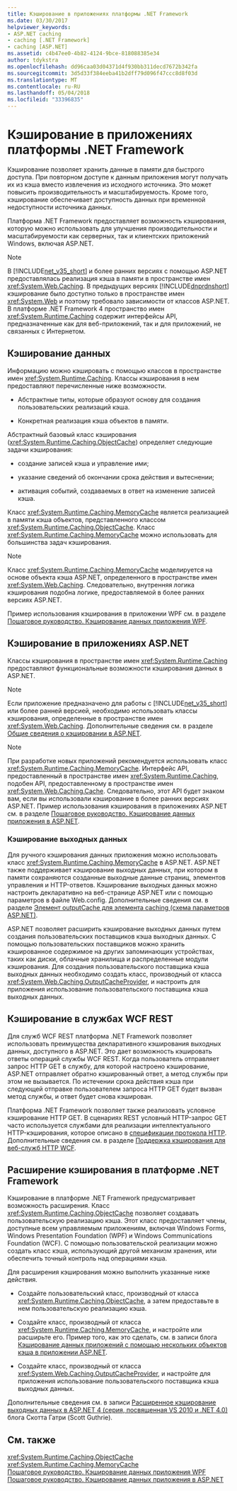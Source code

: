 ```yaml
---
title: Кэширование в приложениях платформы .NET Framework
ms.date: 03/30/2017
helpviewer_keywords:
- ASP.NET caching
- caching [.NET Framework]
- caching [ASP.NET]
ms.assetid: c4b47ee0-4b82-4124-9bce-818088385e34
author: tdykstra
ms.openlocfilehash: dd96caa03d04371d4f930bb311decd7672b342fa
ms.sourcegitcommit: 3d5d33f384eeba41b2dff79d096f47ccc8d8f03d
ms.translationtype: MT
ms.contentlocale: ru-RU
ms.lasthandoff: 05/04/2018
ms.locfileid: "33396835"
---
```

# <a name="caching-in-net-framework-applications"></a>Кэширование в приложениях платформы .NET Framework
Кэширование позволяет хранить данные в памяти для быстрого доступа. При повторном доступе к данным приложения могут получать их из кэша вместо извлечения из исходного источника. Это может повысить производительность и масштабируемость. Кроме того, кэширование обеспечивает доступность данных при временной недоступности источника данных.  
  
 Платформа .NET Framework предоставляет возможность кэширования, которую можно использовать для улучшения производительности и масштабируемости как серверных, так и клиентских приложений Windows, включая ASP.NET.  
  
> [!NOTE]
>  В [!INCLUDE[net_v35_short](../../../includes/net-v35-short-md.md)] и более ранних версиях с помощью ASP.NET предоставлялась реализация кэша в памяти в пространстве имен <xref:System.Web.Caching>. В предыдущих версиях [!INCLUDE[dnprdnshort](../../../includes/dnprdnshort-md.md)] кэширование было доступно только в пространстве имен <xref:System.Web> и поэтому требовало зависимости от классов ASP.NET. В платформе .NET Framework 4 пространство имен <xref:System.Runtime.Caching> содержит интерфейсы API, предназначенные как для веб-приложений, так и для приложений, не связанных с Интернетом.  
  
## <a name="caching-data"></a>Кэширование данных  
 Информацию можно кэшировать с помощью классов в пространстве имен <xref:System.Runtime.Caching>. Классы кэширования в нем предоставляют перечисленные ниже возможности.  
  
-   Абстрактные типы, которые образуют основу для создания пользовательских реализаций кэша.  
  
-   Конкретная реализация кэша объектов в памяти.  
  
 Абстрактный базовый класс кэширования (<xref:System.Runtime.Caching.ObjectCache>) определяет следующие задачи кэширования:  
  
-   создание записей кэша и управление ими;  
  
-   указание сведений об окончании срока действия и вытеснении;  
  
-   активация событий, создаваемых в ответ на изменение записей кэша.  
  
 Класс <xref:System.Runtime.Caching.MemoryCache> является реализацией в памяти кэша объектов, представленного классом <xref:System.Runtime.Caching.ObjectCache>. Класс <xref:System.Runtime.Caching.MemoryCache> можно использовать для большинства задач кэширования.  
  
> [!NOTE]
>  Класс <xref:System.Runtime.Caching.MemoryCache> моделируется на основе объекта кэша ASP.NET, определенного в пространстве имен <xref:System.Web.Caching>. Следовательно, внутренняя логика кэширования подобна логике, предоставляемой в более ранних версиях ASP.NET.  
  
 Пример использования кэширования в приложении WPF см. в разделе [Пошаговое руководство. Кэширование данных приложения WPF](../../../docs/framework/wpf/advanced/walkthrough-caching-application-data-in-a-wpf-application.md).  
  
## <a name="caching-in-aspnet-applications"></a>Кэширование в приложениях ASP.NET  
 Классы кэширования в пространстве имен <xref:System.Runtime.Caching> предоставляют функциональные возможности кэширования данных в ASP.NET.  
  
> [!NOTE]
>  Если приложение предназначено для работы с [!INCLUDE[net_v35_short](../../../includes/net-v35-short-md.md)] или более ранней версией, необходимо использовать классы кэширования, определенные в пространстве имен <xref:System.Web.Caching>. Дополнительные сведения см. в разделе [Общие сведения о кэшировании в ASP.NET](http://msdn.microsoft.com/library/5ec28012-4972-4dc3-b3e8-9d20401fe11d).  
  
> [!NOTE]
>  При разработке новых приложений рекомендуется использовать класс <xref:System.Runtime.Caching.MemoryCache>. Интерфейс API, предоставленный в пространстве имен <xref:System.Runtime.Caching>, подобен API, предоставленному в пространстве имен <xref:System.Web.Caching.Cache>. Следовательно, этот API будет знаком вам, если вы использовали кэширование в более ранних версиях ASP.NET. Пример использования кэширования в приложениях ASP.NET см. в разделе [Пошаговое руководство. Кэширование данных приложения в ASP.NET](http://msdn.microsoft.com/library/942236f6-0138-4aaf-af71-a5ea451a1e23).  
  
### <a name="output-caching"></a>Кэширование выходных данных  
 Для ручного кэширования данных приложения можно использовать класс <xref:System.Runtime.Caching.MemoryCache> в ASP.NET. ASP.NET также поддерживает кэширование выходных данных, при котором в памяти сохраняются созданные выходные данные страниц, элементов управления и HTTP-ответов. Кэширование выходных данных можно настроить декларативно на веб-странице ASP.NET или с помощью параметров в файле Web.config. Дополнительные сведения см. в разделе [Элемент outputCache для элемента caching (схема параметров ASP.NET)](http://msdn.microsoft.com/library/47cd2b47-316f-4dfd-bbf8-539be3066fee).  
  
 ASP.NET позволяет расширить кэширование выходных данных путем создания пользовательских поставщиков кэша выходных данных. С помощью пользовательских поставщиков можно хранить кэшированное содержимое на других запоминающих устройствах, таких как диски, облачные хранилища и распределенные модули кэширования. Для создания пользовательского поставщика кэша выходных данных необходимо создать класс, производный от класса <xref:System.Web.Caching.OutputCacheProvider>, и настроить для приложения использование пользовательского поставщика кэша выходных данных.  
  
## <a name="caching-in-wcf-rest-services"></a>Кэширование в службах WCF REST  
 Для служб WCF REST платформа .NET Framework позволяет использовать преимущества декларативного кэширования выходных данных, доступного в ASP.NET. Это дает возможность кэшировать ответы операций службы WCF REST. Когда пользователь отправляет запрос HTTP GET в службу, для которой настроено кэширование, ASP.NET отправляет обратно кэшированный ответ, а метод службы при этом не вызывается. По истечении срока действия кэша при следующей отправке пользователем запроса HTTP GET будет вызван метод службы, и ответ будет снова кэширован.  
  
 Платформа .NET Framework позволяет также реализовать условное кэширование HTTP GET. В сценариях REST условный HTTP-запрос GET часто используется службами для реализации интеллектуального HTTP-кэширования, которое описано в [спецификации протокола HTTP](http://go.microsoft.com/fwlink/?LinkId=165800). Дополнительные сведения см. в разделе [Поддержка кэширования для веб-служб HTTP WCF](http://go.microsoft.com/fwlink/?LinkId=184598).  
  
## <a name="extending-caching-in-the-net-framework"></a>Расширение кэширования в платформе .NET Framework  
 Кэширование в платформе .NET Framework предусматривает возможность расширения. Класс <xref:System.Runtime.Caching.ObjectCache> позволяет создавать пользовательскую реализацию кэша. Этот класс предоставляет члены, доступные всем управляемым приложениям, включая Windows Forms, Windows Presentation Foundation (WPF) и Windows Communications Foundation (WCF). С помощью пользовательской реализации можно создать класс кэша, использующий другой механизм хранения, или обеспечить точный контроль над операциями кэша.  
  
 Для расширения кэширования можно выполнить указанные ниже действия.  
  
-   Создайте пользовательский класс, производный от класса <xref:System.Runtime.Caching.ObjectCache>, а затем предоставьте в нем пользовательскую реализацию кэша.  
  
-   Создайте класс, производный от класса <xref:System.Runtime.Caching.MemoryCache>, и настройте или расширьте его. Пример того, как это сделать, см. в записи блога [Кэширование данных приложений с помощью нескольких объектов кэша в приложении ASP.NET](http://blogs.msdn.com/aspnetue/archive/2010/03/22/caching-application-data-by-using-multiple-cache-objects-in-an-asp-net-application.aspx).  
  
-   Создайте класс, производный от класса <xref:System.Web.Caching.OutputCacheProvider>, и настройте для приложения использование пользовательского поставщика кэша выходных данных.  
  
 Дополнительные сведения см. в записи [Расширенное кэширование выходных данных в ASP.NET 4 (серия, посвященная VS 2010 и .NET 4.0)](http://go.microsoft.com/fwlink/?LinkId=185772) блога Скотта Гатри (Scott Guthrie).  
  
## <a name="see-also"></a>См. также  
 <xref:System.Runtime.Caching.ObjectCache>  
 <xref:System.Runtime.Caching.MemoryCache>  
 [Пошаговое руководство. Кэширование данных приложения WPF](../../../docs/framework/wpf/advanced/walkthrough-caching-application-data-in-a-wpf-application.md)  
 [Пошаговое руководство. Кэширование данных приложения в ASP.NET](http://msdn.microsoft.com/library/942236f6-0138-4aaf-af71-a5ea451a1e23)
